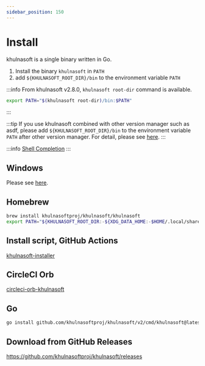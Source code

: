 ```yaml
---
sidebar_position: 150
---
```


# Install

khulnasoft is a single binary written in Go.

1. Install the binary `khulnasoft` in `PATH`
1. add `${KHULNASOFT_ROOT_DIR}/bin` to the environment variable `PATH`

:::info
From khulnasoft v2.8.0, `khulnasoft root-dir` command is available.

```bash
export PATH="$(khulnasoft root-dir)/bin:$PATH"
```
:::

:::tip
If you use khulnasoft combined with other version manager such as asdf,
please add `${KHULNASOFT_ROOT_DIR}/bin` to the environment variable `PATH` after other version manager.
For detail, please see [here](/docs/reference/use-khulnasoft-with-other-tools).
:::

:::info
[Shell Completion](/docs/reference/config/shell-completion)
:::

## Windows

Please see [here](/docs/reference/windows-support#how-to-install).

## Homebrew

```sh
brew install khulnasoftproj/khulnasoft/khulnasoft
export PATH="${KHULNASOFT_ROOT_DIR:-${XDG_DATA_HOME:-$HOME/.local/share}/khulnasoftproj-khulnasoft}/bin:$PATH"
```

## Install script, GitHub Actions

[khulnasoft-installer](/docs/products/khulnasoft-installer)

## CircleCI Orb

[circleci-orb-khulnasoft](/docs/products/circleci-orb-khulnasoft)

## Go

```sh
go install github.com/khulnasoftproj/khulnasoft/v2/cmd/khulnasoft@latest
```

## Download from GitHub Releases

https://github.com/khulnasoftproj/khulnasoft/releases
